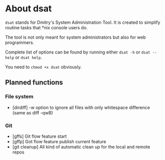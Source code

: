 # About dsat

`dsat` stands for Dmitry's System Administration Tool. It is created to simplify routine tasks that *nix console users do.

The tool is not only meant for system administrators but also for web programmers.

Complete list of options can be found by running either `dsat -h` or `dsat --help` or `dsat help`.

You need to `chmod +x dsat` obviously.

## Planned functions

### File system
- [dirdiff] -w option to ignore all files with only whitespace difference (same as diff -qwB)

### Git
- [gffs] Git flow feature start
- [gffp] Got flow feature publish current feature
- [git cleanup] All kind of automatic clean up for the local and remote repos
